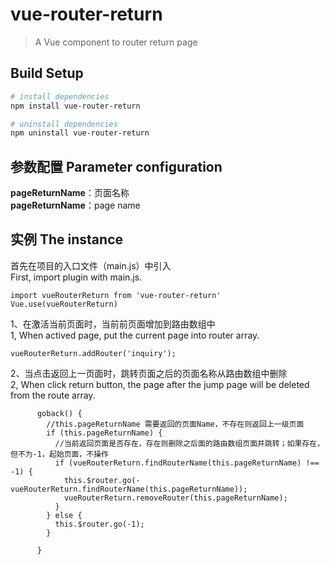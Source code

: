 # vue-router-return

> A Vue component to router return page

## Build Setup

``` bash
# install dependencies
npm install vue-router-return

# uninstall dependencies
npm uninstall vue-router-return

```

## 参数配置 Parameter configuration

**pageReturnName**：页面名称<br>
**pageReturnName**：page name

## 实例 The instance

首先在项目的入口文件（main.js）中引入<br>
First, import plugin with main.js.
``` 
import vueRouterReturn from 'vue-router-return'
Vue.use(vueRouterReturn) 
```

1、在激活当前页面时，当前前页面增加到路由数组中<br>
1, When actived page, put the current page into router array.
``` 
vueRouterReturn.addRouter('inquiry');
```
2、当点击返回上一页面时，跳转页面之后的页面名称从路由数组中删除<br>
2, When click return button, the page after the jump page will be deleted from the route array.
```
      goback() {
        //this.pageReturnName 需要返回的页面Name，不存在则返回上一级页面
        if (this.pageReturnName) {
          //当前返回页面是否存在，存在则删除之后面的路由数组页面并跳转；如果存在，但不为-1，起始页面，不操作
          if (vueRouterReturn.findRouterName(this.pageReturnName) !== -1) {
            this.$router.go(-vueRouterReturn.findRouterName(this.pageReturnName));
            vueRouterReturn.removeRouter(this.pageReturnName);
          }
        } else {
          this.$router.go(-1);
        }

      }
```
